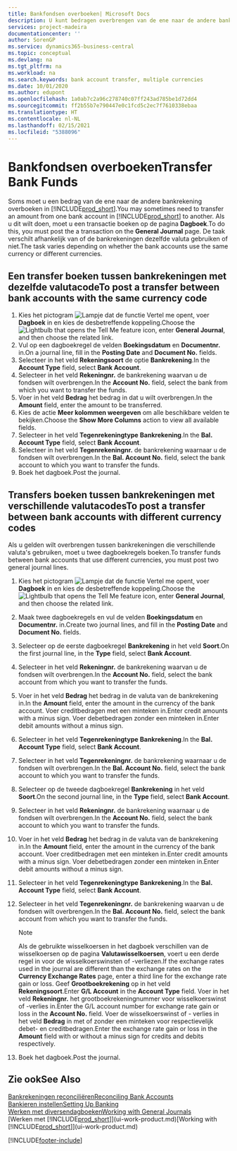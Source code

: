 ```yaml
---
title: Bankfondsen overboeken| Microsoft Docs
description: U kunt bedragen overbrengen van de ene naar de andere bankrekening, inclusief andere valuta's, door de transactie in het dagboek te boeken.
services: project-madeira
documentationcenter: ''
author: SorenGP
ms.service: dynamics365-business-central
ms.topic: conceptual
ms.devlang: na
ms.tgt_pltfrm: na
ms.workload: na
ms.search.keywords: bank account transfer, multiple currencies
ms.date: 10/01/2020
ms.author: edupont
ms.openlocfilehash: 1a0ab7c2a96c278740c07ff243ad785be1d72dd4
ms.sourcegitcommit: ff2b55b7e790447e0c1fcd5c2ec7f7610338ebaa
ms.translationtype: HT
ms.contentlocale: nl-NL
ms.lasthandoff: 02/15/2021
ms.locfileid: "5388096"
---
```

# <a name="transfer-bank-funds"></a><span data-ttu-id="c5bcf-103">Bankfondsen overboeken</span><span class="sxs-lookup"><span data-stu-id="c5bcf-103">Transfer Bank Funds</span></span>
<span data-ttu-id="c5bcf-104">Soms moet u een bedrag van de ene naar de andere bankrekening overboeken in [!INCLUDE[prod_short](includes/prod_short.md)].</span><span class="sxs-lookup"><span data-stu-id="c5bcf-104">You may sometimes need to transfer an amount from one bank account in [!INCLUDE[prod_short](includes/prod_short.md)] to another.</span></span> <span data-ttu-id="c5bcf-105">Als u dit wilt doen, moet u een transactie boeken op de pagina **Dagboek**.</span><span class="sxs-lookup"><span data-stu-id="c5bcf-105">To do this, you must post the a transaction on the **General Journal** page.</span></span> <span data-ttu-id="c5bcf-106">De taak verschilt afhankelijk van of de bankrekeningen dezelfde valuta gebruiken of niet.</span><span class="sxs-lookup"><span data-stu-id="c5bcf-106">The task varies depending on whether the bank accounts use the same currency or different currencies.</span></span>

## <a name="to-post-a-transfer-between-bank-accounts-with-the-same-currency-code"></a><span data-ttu-id="c5bcf-107">Een transfer boeken tussen bankrekeningen met dezelfde valutacode</span><span class="sxs-lookup"><span data-stu-id="c5bcf-107">To post a transfer between bank accounts with the same currency code</span></span>
1. <span data-ttu-id="c5bcf-108">Kies het pictogram ![Lampje dat de functie Vertel me opent](media/ui-search/search_small.png "Vertel me wat u wilt doen"), voer **Dagboek** in en kies de desbetreffende koppeling.</span><span class="sxs-lookup"><span data-stu-id="c5bcf-108">Choose the ![Lightbulb that opens the Tell Me feature](media/ui-search/search_small.png "Tell me what you want to do") icon, enter **General Journal**, and then choose the related link.</span></span>
2. <span data-ttu-id="c5bcf-109">Vul op een dagboekregel de velden **Boekingsdatum** en **Documentnr.** in.</span><span class="sxs-lookup"><span data-stu-id="c5bcf-109">On a journal line, fill in the **Posting Date** and **Document No.** fields.</span></span>
3. <span data-ttu-id="c5bcf-110">Selecteer in het veld **Rekeningsoort** de optie **Bankrekening**.</span><span class="sxs-lookup"><span data-stu-id="c5bcf-110">In the **Account Type** field, select **Bank Account**.</span></span>
4. <span data-ttu-id="c5bcf-111">Selecteer in het veld **Rekeningnr.** de bankrekening waarvan u de fondsen wilt overbrengen.</span><span class="sxs-lookup"><span data-stu-id="c5bcf-111">In the **Account No.** field, select the bank from which you want to transfer the funds.</span></span>
5. <span data-ttu-id="c5bcf-112">Voer in het veld **Bedrag** het bedrag in dat u wilt overbrengen.</span><span class="sxs-lookup"><span data-stu-id="c5bcf-112">In the **Amount** field, enter the amount to be transferred.</span></span>
6. <span data-ttu-id="c5bcf-113">Kies de actie **Meer kolommen weergeven** om alle beschikbare velden te bekijken.</span><span class="sxs-lookup"><span data-stu-id="c5bcf-113">Choose the **Show More Columns** action to view all available fields.</span></span>
7. <span data-ttu-id="c5bcf-114">Selecteer in het veld **Tegenrekeningtype** **Bankrekening**.</span><span class="sxs-lookup"><span data-stu-id="c5bcf-114">In the **Bal. Account Type** field, select **Bank Account**.</span></span>
8. <span data-ttu-id="c5bcf-115">Selecteer in het veld **Tegenrekeningnr.** de bankrekening waarnaar u de fondsen wilt overbrengen.</span><span class="sxs-lookup"><span data-stu-id="c5bcf-115">In the **Bal. Account No.** field, select the bank account to which you want to transfer the funds.</span></span>
9. <span data-ttu-id="c5bcf-116">Boek het dagboek.</span><span class="sxs-lookup"><span data-stu-id="c5bcf-116">Post the journal.</span></span>

## <a name="to-post-a-transfer-between-bank-accounts-with-different-currency-codes"></a><span data-ttu-id="c5bcf-117">Transfers boeken tussen bankrekeningen met verschillende valutacodes</span><span class="sxs-lookup"><span data-stu-id="c5bcf-117">To post a transfer between bank accounts with different currency codes</span></span>
<span data-ttu-id="c5bcf-118">Als u gelden wilt overbrengen tussen bankrekeningen die verschillende valuta's gebruiken, moet u twee dagboekregels boeken.</span><span class="sxs-lookup"><span data-stu-id="c5bcf-118">To transfer funds between bank accounts that use different currencies, you must post two general journal lines.</span></span>

1. <span data-ttu-id="c5bcf-119">Kies het pictogram ![Lampje dat de functie Vertel me opent](media/ui-search/search_small.png "Vertel me wat u wilt doen"), voer **Dagboek** in en kies de desbetreffende koppeling.</span><span class="sxs-lookup"><span data-stu-id="c5bcf-119">Choose the ![Lightbulb that opens the Tell Me feature](media/ui-search/search_small.png "Tell me what you want to do") icon, enter **General Journal**, and then choose the related link.</span></span>
2. <span data-ttu-id="c5bcf-120">Maak twee dagboekregels en vul de velden **Boekingsdatum** en **Documentnr.** in.</span><span class="sxs-lookup"><span data-stu-id="c5bcf-120">Create two journal lines, and fill in the **Posting Date** and **Document No.** fields.</span></span>
3. <span data-ttu-id="c5bcf-121">Selecteer op de eerste dagboekregel **Bankrekening** in het veld **Soort**.</span><span class="sxs-lookup"><span data-stu-id="c5bcf-121">On the first journal line, in the **Type** field, select **Bank Account**.</span></span>
4. <span data-ttu-id="c5bcf-122">Selecteer in het veld **Rekeningnr.** de bankrekening waarvan u de fondsen wilt overbrengen.</span><span class="sxs-lookup"><span data-stu-id="c5bcf-122">In the **Account No.** field, select the bank account from which you want to transfer the funds.</span></span>
5. <span data-ttu-id="c5bcf-123">Voer in het veld **Bedrag** het bedrag in de valuta van de bankrekening in.</span><span class="sxs-lookup"><span data-stu-id="c5bcf-123">In the **Amount** field, enter the amount in the currency of the bank account.</span></span> <span data-ttu-id="c5bcf-124">Voer creditbedragen met een minteken in.</span><span class="sxs-lookup"><span data-stu-id="c5bcf-124">Enter credit amounts with a minus sign.</span></span> <span data-ttu-id="c5bcf-125">Voer debetbedragen zonder een minteken in.</span><span class="sxs-lookup"><span data-stu-id="c5bcf-125">Enter debit amounts without a minus sign.</span></span>
6. <span data-ttu-id="c5bcf-126">Selecteer in het veld **Tegenrekeningtype** **Bankrekening**.</span><span class="sxs-lookup"><span data-stu-id="c5bcf-126">In the **Bal. Account Type** field, select **Bank Account**.</span></span>
7. <span data-ttu-id="c5bcf-127">Selecteer in het veld **Tegenrekeningnr.** de bankrekening waarnaar u de fondsen wilt overbrengen.</span><span class="sxs-lookup"><span data-stu-id="c5bcf-127">In the **Bal. Account No.** field, select the bank account to which you want to transfer the funds.</span></span>
8. <span data-ttu-id="c5bcf-128">Selecteer op de tweede dagboekregel **Bankrekening** in het veld **Soort**.</span><span class="sxs-lookup"><span data-stu-id="c5bcf-128">On the second journal line, in the **Type** field, select **Bank Account**.</span></span>
9. <span data-ttu-id="c5bcf-129">Selecteer in het veld **Rekeningnr.** de bankrekening waarnaar u de fondsen wilt overbrengen.</span><span class="sxs-lookup"><span data-stu-id="c5bcf-129">In the **Account No.** field, select the bank account to which you want to transfer the funds.</span></span>
10. <span data-ttu-id="c5bcf-130">Voer in het veld **Bedrag** het bedrag in de valuta van de bankrekening in.</span><span class="sxs-lookup"><span data-stu-id="c5bcf-130">In the **Amount** field, enter the amount in the currency of the bank account.</span></span> <span data-ttu-id="c5bcf-131">Voer creditbedragen met een minteken in.</span><span class="sxs-lookup"><span data-stu-id="c5bcf-131">Enter credit amounts with a minus sign.</span></span> <span data-ttu-id="c5bcf-132">Voer debetbedragen zonder een minteken in.</span><span class="sxs-lookup"><span data-stu-id="c5bcf-132">Enter debit amounts without a minus sign.</span></span>
11. <span data-ttu-id="c5bcf-133">Selecteer in het veld **Tegenrekeningtype** **Bankrekening**.</span><span class="sxs-lookup"><span data-stu-id="c5bcf-133">In the **Bal. Account Type** field, select **Bank Account**.</span></span>  
12. <span data-ttu-id="c5bcf-134">Selecteer in het veld **Tegenrekeningnr.** de bankrekening waarvan u de fondsen wilt overbrengen.</span><span class="sxs-lookup"><span data-stu-id="c5bcf-134">In the **Bal. Account No.** field, select the bank account from which you want to transfer the funds.</span></span>

    > [!NOTE]  
    > <span data-ttu-id="c5bcf-135">Als de gebruikte wisselkoersen in het dagboek verschillen van de wisselkoersen op de pagina **Valutawisselkoersen**, voert u een derde regel in voor de wisselkoerswinsten of -verliezen.</span><span class="sxs-lookup"><span data-stu-id="c5bcf-135">If the exchange rates used in the journal are different than the exchange rates on the **Currency Exchange Rates** page, enter a third line for the exchange rate gain or loss.</span></span> <span data-ttu-id="c5bcf-136">Geef **Grootboekrekening** op in het veld **Rekeningsoort**.</span><span class="sxs-lookup"><span data-stu-id="c5bcf-136">Enter **G/L Account** in the **Account Type** field.</span></span> <span data-ttu-id="c5bcf-137">Voer in het veld **Rekeningnr.** het grootboekrekeningnummer voor wisselkoerswinst of -verlies in.</span><span class="sxs-lookup"><span data-stu-id="c5bcf-137">Enter the G/L account number for exchange rate gain or loss in the **Account No.** field.</span></span> <span data-ttu-id="c5bcf-138">Voer de wisselkoerswinst of - verlies in het veld **Bedrag** in met of zonder een minteken voor respectievelijk debet- en creditbedragen.</span><span class="sxs-lookup"><span data-stu-id="c5bcf-138">Enter the exchange rate gain or loss in the **Amount** field with or without a minus sign for credits and debits respectively.</span></span>
13. <span data-ttu-id="c5bcf-139">Boek het dagboek.</span><span class="sxs-lookup"><span data-stu-id="c5bcf-139">Post the journal.</span></span>

## <a name="see-also"></a><span data-ttu-id="c5bcf-140">Zie ook</span><span class="sxs-lookup"><span data-stu-id="c5bcf-140">See Also</span></span>
[<span data-ttu-id="c5bcf-141">Bankrekeningen reconciliëren</span><span class="sxs-lookup"><span data-stu-id="c5bcf-141">Reconciling Bank Accounts</span></span>](bank-manage-bank-accounts.md)  
[<span data-ttu-id="c5bcf-142">Bankieren instellen</span><span class="sxs-lookup"><span data-stu-id="c5bcf-142">Setting Up Banking</span></span>](bank-setup-banking.md)  
[<span data-ttu-id="c5bcf-143">Werken met diversendagboeken</span><span class="sxs-lookup"><span data-stu-id="c5bcf-143">Working with General Journals</span></span>](ui-work-general-journals.md)  
<span data-ttu-id="c5bcf-144">[Werken met [!INCLUDE[prod_short](includes/prod_short.md)]](ui-work-product.md)</span><span class="sxs-lookup"><span data-stu-id="c5bcf-144">[Working with [!INCLUDE[prod_short](includes/prod_short.md)]](ui-work-product.md)</span></span>


[!INCLUDE[footer-include](includes/footer-banner.md)]